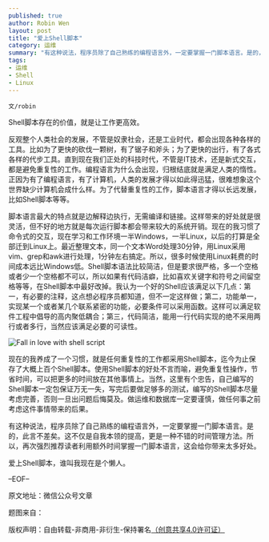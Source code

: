 ```yaml
---
published: true
author: Robin Wen
layout: post
title: "爱上Shell脚本"
category: 运维
summary: "有这种说法，程序员除了自己熟练的编程语言外，一定要掌握一门脚本语言。是的，此言不差矣。这不仅是自我本领的提高，更是一种不错的时间管理方法。所以，再次强烈推荐读者利用额外时间掌握一门脚本语言，这会给你带来太多好处。"
tags: 
- 运维
- Shell
- Linux
---
```


`文/robin`

Shell脚本存在的价值，就是让工作更高效。

反观整个人类社会的发展，不管是奴隶社会，还是工业时代，都会出现各种各样的工具。比如为了更快的砍伐一颗树，有了锯子和斧头；为了更快的出行，有了各式各样的代步工具。直到现在我们正处的科技时代，不管是IT技术，还是新式交互，都是避免重复性的工作。编程语言为什么会出现，归根结底就是满足人类的惰性。正因为有了编程语言，有了计算机，人类的发展才得以如此得迅猛，很难想象这个世界缺少计算机会成什么样。为了代替重复性的工作，脚本语言才得以长远发展，比如Shell脚本等等。

脚本语言最大的特点就是边解释边执行，无需编译和链接。这样带来的好处就是很灵活，但不好的地方就是每次运行脚本都会带来较大的系统开销。现在的我习惯了命令式的交互，现在学习和工作环境一半Windows，一半Linux，以后的打算是全部迁到Linux上。最近整理文本，同一个文本Word处理30分钟，用Linux采用vim、grep和awk进行处理，1分钟左右搞定。所以，很多时候使用Linux耗费的时间成本远比Windows低。Shell脚本语法比较简洁，但是要求很严格，多一个空格或者少一个空格都不可以，所以如果有代码洁癖，比如喜欢关键字和符号之间留空格等等，在Shell脚本中最好改掉。我认为一个好的Shell应该满足以下几点：第一，有必要的注释，这点想必程序员都知道，但不一定这样做；第二，功能单一，实现某一个或者某几个联系紧密的功能，必要条件可以采用函数。这样可以满足软件工程中倡导的高内聚低耦合；第三，代码简洁，能用一行代码实现的绝不采用两行或者多行，当然应该满足必要的可读性。

![Fall in love with shell script](https://cdn.wenguobing.com/oqp7ui0.png)

现在的我养成了一个习惯，就是任何重复性的工作都采用Shell脚本，迄今为止保存了大概上百个Shell脚本。使用Shell脚本的好处不言而喻，避免重复性操作，节省时间，可以把更多的时间放在其他事情上。当然，这里有个忠告，自己编写的Shell脚本一定包保证万无一失，写完后要做足够多的测试，编写的Shell脚本尽量考虑完善，否则一旦出问题后悔莫及。做运维和数据库一定要谨慎，做任何事之前考虑这件事情带来的后果。

有这种说法，程序员除了自己熟练的编程语言外，一定要掌握一门脚本语言。是的，此言不差矣。这不仅是自我本领的提高，更是一种不错的时间管理方法。所以，再次强烈推荐读者利用额外时间掌握一门脚本语言，这会给你带来太多好处。

爱上Shell脚本，谁叫我现在是个懒人。

–EOF–

原文地址：微信公众号文章

题图来自：<a href="https://www.iconfinder.com/icons/79962/application_shellscript_icon" target="_blank"><img src="https://cdn.wenguobing.com/15kX0JP.png" title="" height="16px" width="16px" border="0" alt="" /></a>

版权声明：自由转载-非商用-非衍生-保持署名<a href="http://creativecommons.org/licenses/by-nc-nd/4.0/deed.zh" target="_blank">（创意共享4.0许可证）</a>
